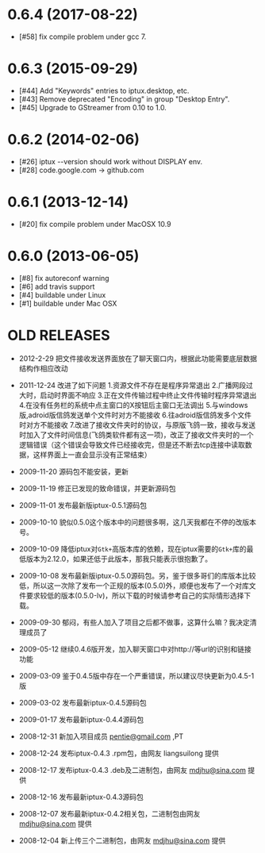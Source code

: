 # 0.6.4 (2017-08-22)

* [#58] fix compile problem under gcc 7.

# 0.6.3 (2015-09-29)

* [#44] Add "Keywords" entries to iptux.desktop, etc.
* [#43] Remove deprecated "Encoding" in group "Desktop Entry".
* [#45] Upgrade to GStreamer from 0.10 to 1.0.

# 0.6.2 (2014-02-06)

* [#26] iptux --version should work without DISPLAY env.
* [#28] code.google.com -> github.com

# 0.6.1 (2013-12-14)

* [#20] fix compile problem under MacOSX 10.9

# 0.6.0 (2013-06-05)

* [#8] fix autoreconf warning
* [#6] add travis support
* [#4] buildable under Linux
* [#1] buildable under Mac OSX


# OLD RELEASES

* 2012-2-29  把文件接收发送界面放在了聊天窗口内，根据此功能需要底层数据结构作相应改动
* 2011-12-24 改进了如下问题
           1.资源文件不存在是程序异常退出
           2.广播网段过大时，启动时界面不响应
           3.正在文件传输过程中终止文件传输时程序异常退出
           4.在没有任务栏的系统中点主窗口的X按钮后主窗口无法调出
           5.与windows版,adroid版信鸽发送单个文件时对方不能接收
           6.往adroid版信鸽发多个文件时对方不能接收
           7.改进了接收文件夹时的协议，与原版飞鸽一致，接收与发送时加入了文件时间信息(飞鸽类软件都有这一项)，改正了接收文件夹时的一个逻辑错误（这个错误会导致文件已经接收完，但是还不断去tcp连接中读取数据，这样界面上一直会显示没有正常结束）
* 2009-11-20 源码包不能安装，更新

* 2009-11-19 修正已发现的致命错误，并更新源码包

* 2009-11-01 发布最新版iptux-0.5.1源码包

* 2009-10-10 貌似0.5.0这个版本中的问题很多啊，这几天我都在不停的改版本号。

* 2009-10-09 降低iptux对`Gtk+`高版本库的依赖，现在iptux需要的`Gtk+`库的最低版本为2.12.0，如果还低于此版本，那我只能表示很抱歉了。

* 2009-10-08 发布最新版iptux-0.5.0源码包。另，鉴于很多哥们的库版本比较低，所以这一次除了发布一个正规的版本(0.5.0)外，顺便也发布了一个对库文件要求较低的版本(0.5.0-lv)，所以下载的时候请参考自己的实际情形选择下载。

* 2009-09-30 郁闷，有些人加入了项目之后都不做事，这算什么嘛？我决定清理成员了

* 2009-05-12 继续0.4.6版开发，加入聊天窗口中对http://等url的识别和链接功能

* 2009-03-09 鉴于0.4.5版中存在一个严重错误，所以建议尽快更新为0.4.5-1版

* 2009-03-02 发布最新iptux-0.4.5源码包

* 2009-01-17 发布最新iptux-0.4.4源码包

* 2008-12-31 新加入项目成员 pentie@gmail.com ,PT

* 2008-12-24 发布iptux-0.4.3 .rpm包，由网友 liangsuilong 提供

* 2008-12-17 发布iptux-0.4.3 .deb及二进制包，由网友 mdjhu@sina.com 提供

* 2008-12-16 发布最新iptux-0.4.3源码包

* 2008-12-07 发布最新iptux-0.4.2相关包，二进制包由网友 mdjhu@sina.com 提供

* 2008-12-04 新上传三个二进制包，由网友 mdjhu@sina.com 提供
